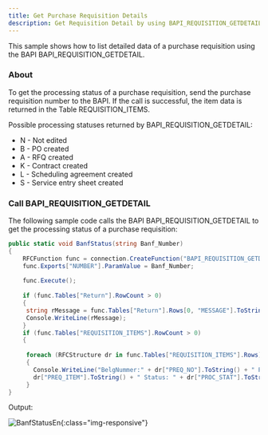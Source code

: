```yaml
---
title: Get Purchase Requisition Details
description: Get Requisition Detail by using BAPI_REQUISITION_GETDETAIL
---
```


This sample shows how to list detailed data of a purchase requisition using the BAPI BAPI_REQUISITION_GETDETAIL.

### About

To get the processing status of a purchase requisition, send the purchase requisition number to the BAPI.
If the call is successful, the item data is returned in the Table REQUISITION_ITEMS.

Possible processing statuses returned by BAPI_REQUISITION_GETDETAIL:

- N - Not edited
- B - PO created
- A - RFQ created
- K - Contract created
- L - Scheduling agreement created
- S - Service entry sheet created

### Call BAPI_REQUISITION_GETDETAIL

The following sample code calls the BAPI BAPI_REQUISITION_GETDETAIL to get the processing status of a purchase requisition:

```csharp linenums="1" title="BAPI_REQUISITION_GETDETAIL"
public static void BanfStatus(string Banf_Number)
{
    RFCFunction func = connection.CreateFunction("BAPI_REQUISITION_GETDETAIL");
    func.Exports["NUMBER"].ParamValue = Banf_Number; 
  
    func.Execute();
  
    if (func.Tables["Return"].RowCount > 0)
    {
     string rMessage = func.Tables["Return"].Rows[0, "MESSAGE"].ToString();
     Console.WriteLine(rMessage);
    }
    if (func.Tables["REQUISITION_ITEMS"].RowCount > 0)
    {
  
     foreach (RFCStructure dr in func.Tables["REQUISITION_ITEMS"].Rows)
     {
       Console.WriteLine("BelgNummer:" + dr["PREQ_NO"].ToString() + " Pos: " + 
       dr["PREQ_ITEM"].ToString() + " Status: " + dr["PROC_STAT"].ToString());
     }
}
```

Output:

![BanfStatusEn]( site:assets/images/erpconnect/samples/BanfStatusEn.jpg){:class="img-responsive"}

